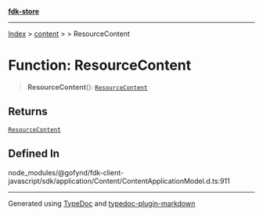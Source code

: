 [**fdk-store**](../../../README.md)
***

[Index](../../../API.md) > [content](../../README.md) > [<internal>](../README.md) > ResourceContent

# Function: ResourceContent

> **ResourceContent**(): [`ResourceContent`](../type-aliases/type-alias.ResourceContent.md)

## Returns

[`ResourceContent`](../type-aliases/type-alias.ResourceContent.md)

## Defined In

node\_modules/@gofynd/fdk-client-javascript/sdk/application/Content/ContentApplicationModel.d.ts:911

***
Generated using [TypeDoc](https://typedoc.org/) and [typedoc-plugin-markdown](https://www.npmjs.com/package/typedoc-plugin-markdown)

